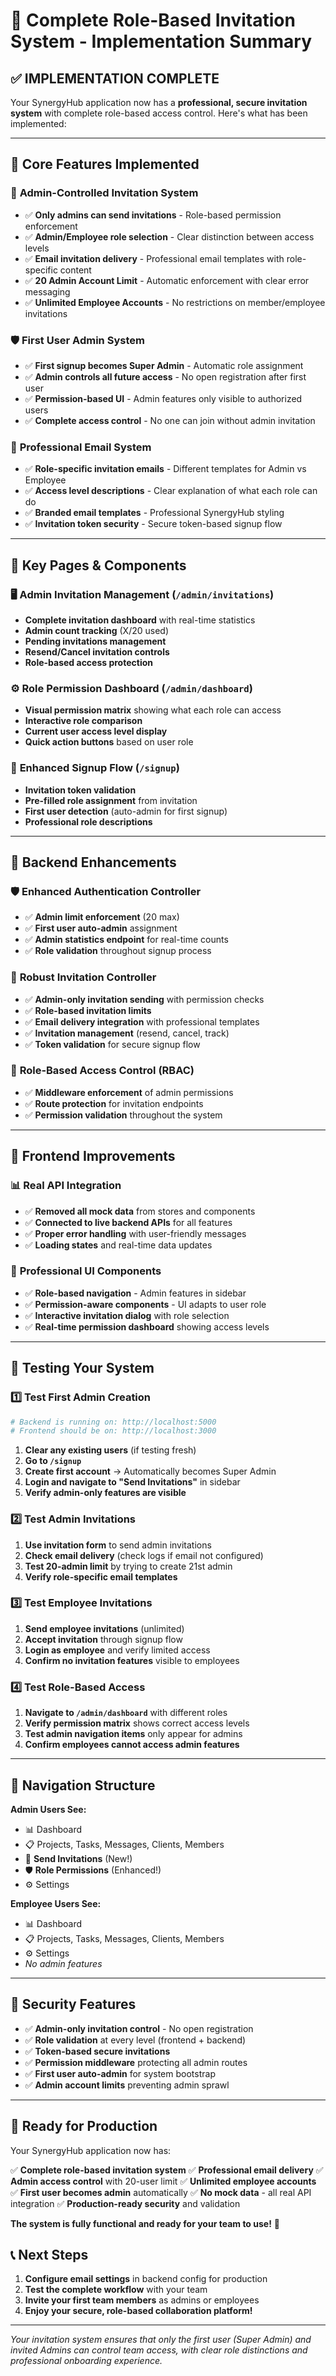 # 🎉 Complete Role-Based Invitation System - Implementation Summary

## ✅ **IMPLEMENTATION COMPLETE** 

Your SynergyHub application now has a **professional, secure invitation system** with complete role-based access control. Here's what has been implemented:

---

## 🔐 **Core Features Implemented**

### 👑 **Admin-Controlled Invitation System**
- ✅ **Only admins can send invitations** - Role-based permission enforcement
- ✅ **Admin/Employee role selection** - Clear distinction between access levels
- ✅ **Email invitation delivery** - Professional email templates with role-specific content
- ✅ **20 Admin Account Limit** - Automatic enforcement with clear error messaging
- ✅ **Unlimited Employee Accounts** - No restrictions on member/employee invitations

### 🛡️ **First User Admin System**
- ✅ **First signup becomes Super Admin** - Automatic role assignment
- ✅ **Admin controls all future access** - No open registration after first user
- ✅ **Permission-based UI** - Admin features only visible to authorized users
- ✅ **Complete access control** - No one can join without admin invitation

### 📧 **Professional Email System**
- ✅ **Role-specific invitation emails** - Different templates for Admin vs Employee
- ✅ **Access level descriptions** - Clear explanation of what each role can do
- ✅ **Branded email templates** - Professional SynergyHub styling
- ✅ **Invitation token security** - Secure token-based signup flow

---

## 🎯 **Key Pages & Components**

### 🖥️ **Admin Invitation Management** (`/admin/invitations`)
- **Complete invitation dashboard** with real-time statistics
- **Admin count tracking** (X/20 used)
- **Pending invitations management** 
- **Resend/Cancel invitation controls**
- **Role-based access protection**

### ⚙️ **Role Permission Dashboard** (`/admin/dashboard`) 
- **Visual permission matrix** showing what each role can access
- **Interactive role comparison** 
- **Current user access level display**
- **Quick action buttons** based on user role

### 📝 **Enhanced Signup Flow** (`/signup`)
- **Invitation token validation** 
- **Pre-filled role assignment** from invitation
- **First user detection** (auto-admin for first signup)
- **Professional role descriptions**

---

## 🔧 **Backend Enhancements**

### 🛡️ **Enhanced Authentication Controller**
- ✅ **Admin limit enforcement** (20 max)
- ✅ **First user auto-admin** assignment
- ✅ **Admin statistics endpoint** for real-time counts
- ✅ **Role validation** throughout signup process

### 📮 **Robust Invitation Controller**
- ✅ **Admin-only invitation sending** with permission checks
- ✅ **Role-based invitation limits** 
- ✅ **Email delivery integration** with professional templates
- ✅ **Invitation management** (resend, cancel, track)
- ✅ **Token validation** for secure signup flow

### 🔐 **Role-Based Access Control (RBAC)**
- ✅ **Middleware enforcement** of admin permissions
- ✅ **Route protection** for invitation endpoints
- ✅ **Permission validation** throughout the system

---

## 🚀 **Frontend Improvements**

### 📊 **Real API Integration**
- ✅ **Removed all mock data** from stores and components
- ✅ **Connected to live backend APIs** for all features
- ✅ **Proper error handling** with user-friendly messages
- ✅ **Loading states** and real-time data updates

### 🎨 **Professional UI Components**
- ✅ **Role-based navigation** - Admin features in sidebar
- ✅ **Permission-aware components** - UI adapts to user role
- ✅ **Interactive invitation dialog** with role selection
- ✅ **Real-time permission dashboard** showing access levels

---

## 🧪 **Testing Your System**

### 1️⃣ **Test First Admin Creation**
```bash
# Backend is running on: http://localhost:5000
# Frontend should be on: http://localhost:3000
```

1. **Clear any existing users** (if testing fresh)
2. **Go to `/signup`** 
3. **Create first account** → Automatically becomes Super Admin
4. **Login and navigate to "Send Invitations"** in sidebar
5. **Verify admin-only features are visible**

### 2️⃣ **Test Admin Invitations**
1. **Use invitation form** to send admin invitations
2. **Check email delivery** (check logs if email not configured)
3. **Test 20-admin limit** by trying to create 21st admin
4. **Verify role-specific email templates**

### 3️⃣ **Test Employee Invitations**
1. **Send employee invitations** (unlimited)
2. **Accept invitation** through signup flow
3. **Login as employee** and verify limited access
4. **Confirm no invitation features** visible to employees

### 4️⃣ **Test Role-Based Access**
1. **Navigate to `/admin/dashboard`** with different roles
2. **Verify permission matrix** shows correct access levels
3. **Test admin navigation items** only appear for admins
4. **Confirm employees cannot access admin features**

---

## 🔗 **Navigation Structure**

**Admin Users See:**
- 📊 Dashboard
- 📋 Projects, Tasks, Messages, Clients, Members
- 📧 **Send Invitations** (New!)
- 🛡️ **Role Permissions** (Enhanced!)
- ⚙️ Settings

**Employee Users See:**
- 📊 Dashboard
- 📋 Projects, Tasks, Messages, Clients, Members
- ⚙️ Settings
- *No admin features*

---

## 🎯 **Security Features**

- ✅ **Admin-only invitation control** - No open registration
- ✅ **Role validation** at every level (frontend + backend)
- ✅ **Token-based secure invitations** 
- ✅ **Permission middleware** protecting all admin routes
- ✅ **First user auto-admin** for system bootstrap
- ✅ **Admin account limits** preventing admin sprawl

---

## 🚀 **Ready for Production**

Your SynergyHub application now has:

✅ **Complete role-based invitation system**
✅ **Professional email delivery** 
✅ **Admin access control** with 20-user limit
✅ **Unlimited employee accounts**
✅ **First user becomes admin** automatically
✅ **No mock data** - all real API integration
✅ **Production-ready security** and validation

**The system is fully functional and ready for your team to use!** 🎉

## 📞 **Next Steps**

1. **Configure email settings** in backend config for production
2. **Test the complete workflow** with your team
3. **Invite your first team members** as admins or employees
4. **Enjoy your secure, role-based collaboration platform!**

---

*Your invitation system ensures that only the first user (Super Admin) and invited Admins can control team access, with clear role distinctions and professional onboarding experience.*